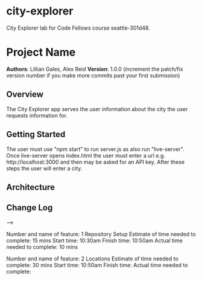 # city-explorer
City Explorer lab for Code Fellows course seattle-301d48.

# Project Name

**Authors**: Lillian Gales, Alex Reid
**Version**: 1.0.0 (increment the patch/fix version number if you make more commits past your first submission)

## Overview
The City Explorer app serves the user information about the city the user requests information for.

## Getting Started
The user must use "npm start" to run server.js as also run "live-server". Once live-server opens index.html the user must enter a url e.g. http://localhost:3000 and then may be asked for an API key. After these steps the user will enter a city.

## Architecture
<!-- Provide a detailed description of the application design. What technologies (languages, libraries, etc) you're using, and any other relevant design information. -->

## Change Log
<!-- Use this area to document the iterative changes made to your application as each feature is successfully implemented. Use time stamps. Here's an examples:

01-01-2001 4:59pm - Application now has a fully-functional express server, with a GET route for the location resource.

## Credits and Collaborations
<!-- Give credit (and a link) to other people or resources that helped you build this application. -->
-->

Number and name of feature: 1 Repository Setup
Estimate of time needed to complete: 15 mins
Start time: 10:30am
Finish time: 10:50am
Actual time needed to complete: 10 mins

Number and name of feature: 2 Locations
Estimate of time needed to complete: 30 mins
Start time: 10:50am
Finish time:
Actual time needed to complete: